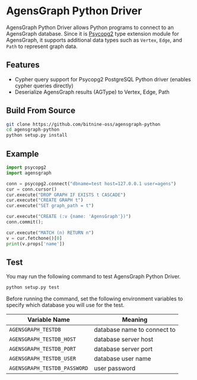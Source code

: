 # AgensGraph Python Driver

AgensGraph Python Driver allows Python programs to connect to an AgensGraph database. Since it is [Psycopg2](http://initd.org/psycopg/) type extension module for AgensGraph, it supports additional data types such as `Vertex`, `Edge`, and `Path` to represent graph data.

## Features
- Cypher query support for Psycopg2 PostgreSQL Python driver (enables cypher queries directly)
- Deserialize AgensGraph results (AGType) to Vertex, Edge, Path

## Build From Source

```sh
git clone https://github.com/bitnine-oss/agensgraph-python
cd agensgraph-python
python setup.py install
```

## Example

```python
import psycopg2
import agensgraph

conn = psycopg2.connect("dbname=test host=127.0.0.1 user=agens")
cur = conn.cursor()
cur.execute("DROP GRAPH IF EXISTS t CASCADE")
cur.execute("CREATE GRAPH t")
cur.execute("SET graph_path = t")

cur.execute("CREATE (:v {name: 'AgensGraph'})")
conn.commit();

cur.execute("MATCH (n) RETURN n")
v = cur.fetchone()[0]
print(v.props['name'])
```

## Test

You may run the following command to test AgensGraph Python Driver.

```sh
python setup.py test
```

Before running the command, set the following environment variables to specify which database you will use for the test.

Variable Name                | Meaning
---------------------------- | ---------------------------
`AGENSGRAPH_TESTDB`          | database name to connect to
`AGENSGRAPH_TESTDB_HOST`     | database server host
`AGENSGRAPH_TESTDB_PORT`     | database server port
`AGENSGRAPH_TESTDB_USER`     | database user name
`AGENSGRAPH_TESTDB_PASSWORD` | user password
